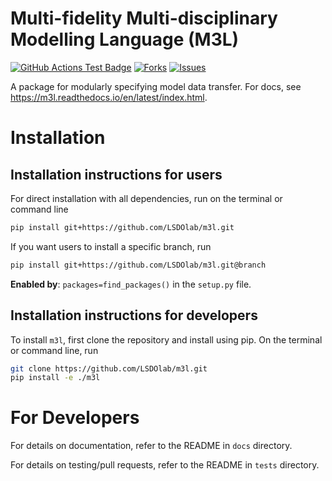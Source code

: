 # Multi-fidelity Multi-disciplinary Modelling Language (M3L)

<!---
[![Python](https://img.shields.io/pypi/pyversions/lsdo_project_template)](https://img.shields.io/pypi/pyversions/lsdo_project_template)
[![Pypi](https://img.shields.io/pypi/v/lsdo_project_template)](https://pypi.org/project/lsdo_project_template/)
[![Coveralls Badge][13]][14]
[![PyPI version][10]][11]
[![PyPI Monthly Downloads][12]][11]
-->

[![GitHub Actions Test Badge](https://github.com/LSDOlab/m3l/actions/workflows/actions.yml/badge.svg)](https://github.com/LSDOLab/m3l/actions)
[![Forks](https://img.shields.io/github/forks/LSDOlab/m3l.svg)](https://github.com/LSDOlab/m3l/network)
[![Issues](https://img.shields.io/github/issues/LSDOlab/m3l.svg)](https://github.com/LSDOlab/m3l/issues)

A package for modularly specifying model data transfer. For docs, see https://m3l.readthedocs.io/en/latest/index.html.

# Installation

## Installation instructions for users
For direct installation with all dependencies, run on the terminal or command line
```sh
pip install git+https://github.com/LSDOlab/m3l.git
```
If you want users to install a specific branch, run
```sh
pip install git+https://github.com/LSDOlab/m3l.git@branch
```

**Enabled by**: `packages=find_packages()` in the `setup.py` file.

## Installation instructions for developers
To install `m3l`, first clone the repository and install using pip.
On the terminal or command line, run
```sh
git clone https://github.com/LSDOlab/m3l.git
pip install -e ./m3l
```

# For Developers
For details on documentation, refer to the README in `docs` directory.

For details on testing/pull requests, refer to the README in `tests` directory.
